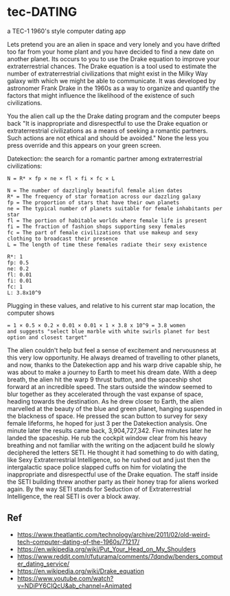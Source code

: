 # tec-DATING
a TEC-1 1960's style computer dating app

Lets pretend you are an alien in space and very lonely and you have drifted too far from your home plant and you have decided to find a new date on another planet. Its occurs to you to use the Drake equation to improve your extraterrestrial chances. The Drake equation is a tool used to estimate the number of extraterrestrial civilizations that might exist in the Milky Way galaxy with which we might be able to communicate. It was developed by astronomer Frank Drake in the 1960s as a way to organize and quantify the factors that might influence the likelihood of the existence of such civilizations.

You the alien call up the the Drake dating program and the computer beeps back "It is inappropriate and disrespectful to use the Drake equation or extraterrestrial civilizations as a means of seeking a romantic partners. Such actions are not ethical and should be avoided." None the less you press override and this appears on your green screen.

Datekection: the search for a romantic partner among extraterrestrial civilizations:
```
N = R* × fp × ne × fl × fi × fc × L

N = The number of dazzlingly beautiful female alien dates 
R* = The frequency of star formation across our dazzling galaxy 
fp = The proportion of stars that have their own planets 
ne = The typical number of planets suitable for female inhabitants per star 
fl = The portion of habitable worlds where female life is present 
fi = The fraction of fashion shops supporting sexy females 
fc = The part of female civilizations that use makeup and sexy clothing to broadcast their presence 
L = The length of time these females radiate their sexy existence

R*: 1
fp: 0.5
ne: 0.2
fl: 0.01
fi: 0.01
fc: 1
L: 3.8x10^9
```

Plugging in these values, and relative to his current star map location, the computer shows 
```
= 1 × 0.5 × 0.2 × 0.01 × 0.01 × 1 × 3.8 x 10^9 = 3.8 women 
and suggests "select blue marble with white swirls planet for best option and closest target"
```

The alien couldn't help but feel a sense of excitement and nervousness at this very low opportunity. He always dreamed of travelling to other planets, and now, thanks to the Datekection app and his warp drive capable ship, he was about to make a journey to Earth to meet his dream date. With a deep breath, the alien hit the warp 9 thrust button, and the spaceship shot forward at an incredible speed. The stars outside the window seemed to blur together as they accelerated through the vast expanse of space, heading towards the destination. As he drew closer to Earth, the alien marvelled at the beauty of the blue and green planet, hanging suspended in the blackness of space. He pressed the scan button to survey for sexy female lifeforms, he hoped for just 3 per the Datekection analysis. One minute later the results came back, 3,904,727,342. Five minutes later he landed the spaceship. He rub the cockpit window clear from his heavy breathing and not familiar with the writing on the adjacent build he slowly deciphered the letters SETI. He thought it had something to do with dating, like Sexy Extraterrestrial Intelligence, so he rushed out and just then the intergalactic space police slapped cuffs on him for violating the inappropriate and disrespectful use of the Drake equation. The staff inside the SETI building threw another party as their honey trap for aliens worked again. By the way SETI stands for Seduction of of Extraterrestrial Intelligence, the real SETI is over a block away.

 

## Ref
- https://www.theatlantic.com/technology/archive/2011/02/old-weird-tech-computer-dating-of-the-1960s/71217/
- https://en.wikipedia.org/wiki/Put_Your_Head_on_My_Shoulders
- https://www.reddit.com/r/futurama/comments/7dqndw/benders_computer_dating_service/
- https://en.wikipedia.org/wiki/Drake_equation
- https://www.youtube.com/watch?v=NDiPY6CIQcU&ab_channel=Animated


